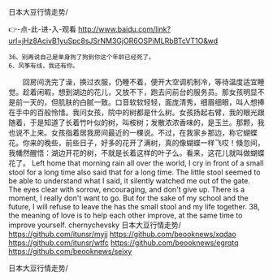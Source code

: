 
日本大豆行情走势/




👉-点-此-进-入-观看  http://www.baidu.com/link?url=jHz8AcivB1yuSpc8sJSrNM3GjOR6OSPiMLRbBTcVT1O&wd




	36、别再说自己是单身狗了狗到你这个年龄已经死了。
	6、风筝有线，我还有你。
　　回房间洗完了澡，换过衣服，仍睡不着，便开大空调机制冷，等待温度适宜睡觉。趁着闲暇，想到湖边的花儿，又放不下，跑去问前台的服务员。那女孩明显不是前一天的，但肌肤的白腻一致。口音软软轻轻，面庞清秀，细眉细眼，叫人想捧在手中的百般怜惜。我问女孩，院中的树都是什么树。女孩扬起右臂，我的眼光跟随着，于是知道了长着竹叶似的树，叫桉树；发散浓浓香味的，是玉兰。那颗，我也说不上来。女孩指着居我房间最近的一棵说。不过，在我家乡那边，称它蝴蝶花。你来的晚些，前些日子，好多的花开了满树，真的像蝴蝶一样飞哎！倏忽间，我幡然醒悟：湖边开花的树，不就是长着这样的叶子么。看来，这花儿就叫做蝴蝶花了。
Left home that morning rain all over the world, I cry in front of a small stool for a long time also said that for a long time.
The little stool seemed to be able to understand what I said, it silently watched me out of the gate.
The eyes clear with sorrow, encouraging, and don't give up.
There is a moment, I really don't want to go.
But for the sake of my school and the future, I will refuse to leave the has the small stool and my life together.
38, the meaning of love is to help each other improve, at the same time to improve yourself.
chernychevsky
日本大豆行情走势/ https://github.com/itunsr/myjj
https://github.com/beooknews/xqdao
https://github.com/itunsr/wtfc
https://github.com/beooknews/egrqtq
https://github.com/beooknews/seixy





日本大豆行情走势/
